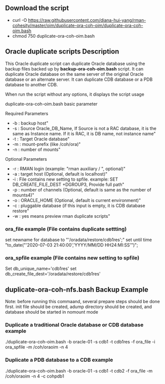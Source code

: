 ## Download the script

- curl -O https://raw.githubusercontent.com/diana-hui-yang/rman-cohesity/master/oim/duplicate-ora-coh-oim/duplicate-ora-coh-oim.bash
- chmod 750 duplicate-ora-coh-oim.bash

## Oracle duplicate scripts Description
This Oracle duplicate script can duplicate Oracle database using the backup files backed up by **backup-ora-coh-oim.bash** script. It can duplicate Oracle database on the same server of the original Oracle database or an alternate server. It can duplicate CDB database or a PDB database to another CDB.

When run the script without any options, it displays the script usage

duplicate-ora-coh-oim.bash basic parameter

Required Parameters
- -b : backup host" 
- -s : Source Oracle_DB_Name, If Source is not a RAC database, it is the same as Instance name. If it is RAC, it is DB name, not instance name" 
- -t : Target Oracle database"
- -m : mount-prefix (like /coh/ora)"
- -n : number of mounts"

Optional Parameters
- -r : RMAN login (example: \"rman auxiliary / \", optional)"
- -a : target host (Optional, default is localhost)"
- -i : File contains new setting to spfile. example: SET DB_CREATE_FILE_DEST +DGROUP3, Provide full path"
- -p : number of channels (Optional, default is same as the number of mounts4)"
- -o : ORACLE_HOME (Optional, default is current environment)"
- -c : pluggable database (if this input is empty, it is CDB database restore"
- -w : yes means preview rman duplicate scripts"


### ora_file example (File contains duplicate settting)
set newname for database to "'/oradata/restore/cdb1res';"
set until time \"to_date("'2020-07-03 21:40:00','YYYY/MM/DD HH24:MI:SS'")\";

### ora_spfile example (File contains new setting to spfile)
Set db_unique_name='cdb1res'
set db_create_file_dest='/oradata/restore/cdb1res'

## duplicate-ora-coh-nfs.bash Backup Example
Note: before running this commaand, several prepare steps should be done first. init file should be created, adump directory should be created, and database should be started in nomount mode
### Duplicate a traditional Oracle database or CDB database example
./duplicate-ora-coh-oim.bash  -b oracle-01 -s cdb1 -t cdb1res -f ora_file -i ora_spfile -m  /coh/oraoim -n 4

### Duplicate a PDB database to a CDB example
./duplicate-ora-coh-oim.bash -b oracle-01 -s cdb1 -t cdb2 -f ora_file -m  /coh/oraoim -n 4 -c cohpdb1

